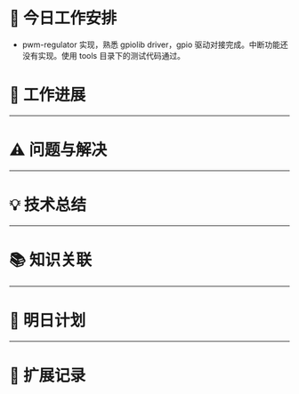 



# **🔧 今日工作安排**
- pwm-regulator 实现，熟悉 gpiolib driver，gpio 驱动对接完成。中断功能还没有实现。使用 tools 目录下的测试代码通过。


# **📌 工作进展**



---

# **⚠️ 问题与解决**


---

# **💡 技术总结**


---

# **📚 知识关联**


---
# **📌 明日计划**


---

# **💬 扩展记录**



